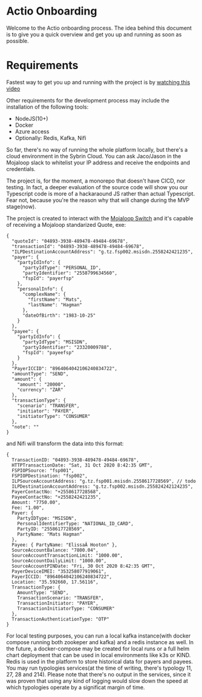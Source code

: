 # Actio Onboarding
Welcome to the Actio onboarding process. The idea behind this document is to give you a quick overview and get you up and running as soon as possible. 
  
# Requirements
Fastest way to get you up and running with the project is by [watching this video](https://www.youtube.com/watch?v=47Xu4gmCrD0&trk=public_post-content_share-embed-video_share-article_title)

Other requirements for the development process may include the installation of the following tools:
- NodeJS(10+)
- Docker
- Azure access
- Optionally: Redis, Kafka, Nifi

So far, there's no way of running the whole platform locally, but there's a cloud environment in the Sybrin Cloud. You can ask Jaco/Jason in the Mojaloop slack to whitelist your IP address and receive the endpoints and credentials.

The project is, for the moment, a monorepo that doesn't have CICD, nor testing. In fact, a deeper evaluation of the source code will show you our Typescript code is more of a hackaraound JS rather than actual Typescript. Fear not, because you're the reason why that will change during the MVP stage(now).

The project is created to interact with the [Mojaloop Switch](https://github.com/mojaloop/documentation)
and it's capable of receiving a Mojaloop standarized Quote, exe:

```{json}
{
  "quoteId": "04893-3938-489478-49484-69678",
  "transactionId": "04893-3938-489478-49484-69678",
  "ILPDestinationAccountAddress": "g.tz.fsp002.msisdn.2558242421235",
  "payer": {
    "partyIdInfo": {
      "partyIdType": "PERSONAL_ID",
      "partyIdentifier": "2558799634560",
      "fspId": "payerfsp"
    },
    "personalInfo": {
      "complexName": {
        "firstName": "Mats",
        "lastName": "Hagman"
      },
      "dateOfBirth": "1983-10-25"
    }
  },
  "payee": {
    "partyIdInfo": {
      "partyIdType": "MSISDN",
      "partyIdentifier": "23320009788",
      "fspId": "payeefsp"
    }
  },
  "PayerICCID": "8964064042106240834722",
  "amountType": "SEND",
  "amount": {
    "amount": "20000",
    "currency": "ZAR"
  },
  "transactionType": {
    "scenario": "TRANSFER",
    "initiator": "PAYER",
    "initiatorType": "CONSUMER"
  },
  "note": ""
}
```

and Nifi will transform the data into this format:

```{json}
{
  TransactionID: "04893-3938-489478-49484-69678",
  HTTPTransactionDate: "Sat, 31 Oct 2020 8:42:35 GMT",
  FSPIOPSource: "fsp001",
  FSPIOPDestination: "fsp002",
  ILPSourceAccountAddress: "g.tz.fsp001.msisdn.2558617728569", // todo
  ILPDestinationAccountAddress: "g.tz.fsp002.msisdn.255824242124235",
  PayerContactNo: "+2558617728568",
  PayeeContactNo: "+2558242421235",
  Amount: "7750.00",
  Fee: "1.00",
  Payer: {
    PartyIDType: "MSISDN",
    PersonalIdentifierType: "NATIONAL_ID_CARD",
    PartyID: "2558617728569",
    PartyName: "Mats Hagman"
  },
  Payee: { PartyName: "ElissaÂ Hooton" },
  SourceAccountBalance: "7800.04",
  SourceAccountTransactionLimit: "1000.00",
  SourceAccountDailyLimit: "1000.00",
  SourceAccountPINDate: "Fri, 30 Oct 2020 8:42:35 GMT",
  PayerDeviceIMEI: "353258077919061",
  PayerICCID: "8964064042106240834722",
  Location: "35.592660, 17.56116",
  TransactionType: {
    AmountType: "SEND",
    TransactionScenario: "TRANSFER",
    TransactionInitiator: "PAYER",
    TransactionInitiatorType: "CONSUMER"
  },
  TransactionAuthenticationType: "OTP"
}
```

For local testing purposes, you can run a local kafka instance(with docker compose running both zookeper and kafka) and a redis instance as well. In the future, a docker-compose may be created for local runs or a full helm chart deployment that can be used in local environments like k3s or KIND. Redis is used in the platform to store historical data for payers and payees. You may run typologies services(at the time of writing, there's typology 11, 27, 28 and 214). Please note that there's no output in the services, since it was proven that using any kind of logging would slow down the speed at which typologies operate by a significat margin of time.
